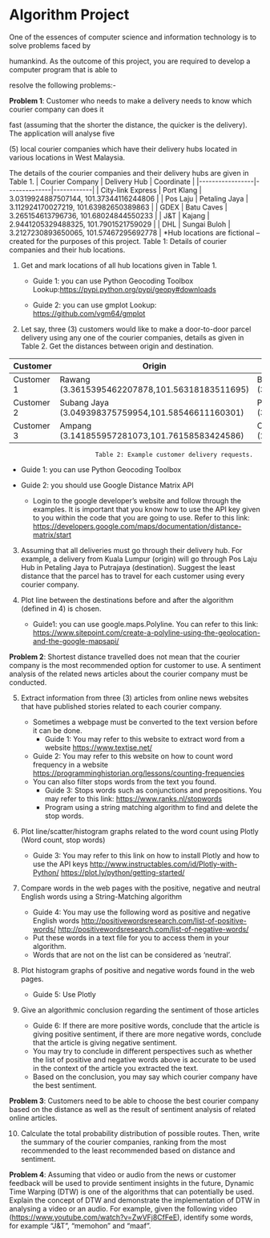 # Algorithm Project

One of the essences of computer science and information technology is to solve problems faced by

humankind. As the outcome of this project, you are required to develop a computer program that is able to

resolve the following problems:-

**Problem 1**: Customer who needs to make a delivery needs to know which courier company can does it

fast (assuming that the shorter the distance, the quicker is the delivery). The application will analyse five

(5) local courier companies which have their delivery hubs located in various locations in West Malaysia.

The details of the courier companies and their delivery hubs are given in Table 1.
| Courier Company | Delivery Hub | Coordinate |
|-----------------|--------------|------------|
| City-link Express | Port Klang | 3.0319924887507144, 101.37344116244806 |
| Pos Laju | Petaling Jaya | 3.112924170027219, 101.63982650389863 |
| GDEX | Batu Caves | 3.265154613796736, 101.68024844550233 |
| J&T | Kajang | 2.9441205329488325, 101.7901521759029 |
| DHL | Sungai Buloh | 3.2127230893650065, 101.57467295692778 |
			*Hub locations are fictional – created for the purposes of this project.
				Table 1: Details of courier companies and their hub locations.
				
1. Get and mark locations of all hub locations given in Table 1.
   - Guide 1: you can use Python Geocoding Toolbox Lookup:https://pypi.python.org/pypi/geopy#downloads

   - Guide 2: you can use gmplot
   Lookup: https://github.com/vgm64/gmplot

2. Let say, three (3) customers would like to make a door-to-door parcel delivery using any one of the courier companies, details as given in Table 2. Get the distances between origin and destination.

| Customer | Origin | Destination |
|----------|--------|-------------|
| Customer 1 | Rawang (3.3615395462207878,101.56318183511695) | Bukit Jelutong (3.1000170516638885,101.53071480907951) |
| Customer 2 | Subang Jaya (3.049398375759954,101.58546611160301) | Puncak Alam (3.227994355250716,101.42730357605375) |
| Customer 3 | Ampang (3.141855957281073,101.76158583424586) | Cyberjaya (2.9188704151716256,101.65251821655471) |
							Table 2: Example customer delivery requests.

- Guide 1: you can use Python Geocoding Toolbox
- Guide 2: you should use Google Distance Matrix API

  - Login to the google developer’s website and follow through the examples. It is important that you know how to use the API key given to you within the code that you are going to use. Refer to this link:
https://developers.google.com/maps/documentation/distance-matrix/start

3. Assuming that all deliveries must go through their delivery hub. For example, a delivery from Kuala Lumpur (origin) will go through Pos Laju Hub in Petaling Jaya to Putrajaya (destination). Suggest the
least distance that the parcel has to travel for each customer using every courier company.

4. Plot line between the destinations before and after the algorithm (defined in 4) is chosen.
	- Guide1: you can use google.maps.Polyline. You can refer to this link:
https://www.sitepoint.com/create-a-polyline-using-the-geolocation-and-the-google-mapsapi/


**Problem 2**: Shortest distance travelled does not mean that the courier company is the most
recommended option for customer to use. A sentiment analysis of the related news articles about the
courier company must be conducted.

5. Extract information from three (3) articles from online news websites that have published stories
related to each courier company.
	- Sometimes a webpage must be converted to the text version before it can be done.
		- Guide 1: You may refer to this website to extract word from a website https://www.textise.net/
	- Guide 2: You may refer to this website on how to count word frequency in a website https://programminghistorian.org/lessons/counting-frequencies
	- You can also filter stops words from the text you found.
		- Guide 3: Stops words such as conjunctions and prepositions. You may refer to this link: https://www.ranks.nl/stopwords
		- Program using a string matching algorithm to find and delete the stop words.

6. Plot line/scatter/histogram graphs related to the word count using Plotly (Word count, stop words)
	- Guide 3: You may refer to this link on how to install Plotly and how to use the API keys
http://www.instructables.com/id/Plotly-with-Python/
https://plot.ly/python/getting-started/

7. Compare words in the web pages with the positive, negative and neutral English words using a
String-Matching algorithm
	- Guide 4: You may use the following word as positive and negative English words
http://positivewordsresearch.com/list-of-positive-words/
http://positivewordsresearch.com/list-of-negative-words/
	- Put these words in a text file for you to access them in your algorithm.
	- Words that are not on the list can be considered as ‘neutral’.

8. Plot histogram graphs of positive and negative words found in the web pages.
	- Guide 5: Use Plotly

9. Give an algorithmic conclusion regarding the sentiment of those articles
	- Guide 6: If there are more positive words, conclude that the article is giving positive
sentiment, if there are more negative words, conclude that the article is giving negative
sentiment.
	- You may try to conclude in different perspectives such as whether the list of positive and
negative words above is accurate to be used in the context of the article you extracted the
text.
	- Based on the conclusion, you may say which courier company have the best sentiment.

**Problem 3**: Customers need to be able to choose the best courier company based on the distance as well
as the result of sentiment analysis of related online articles.

10. Calculate the total probability distribution of possible routes. Then, write the summary of the courier
companies, ranking from the most recommended to the least recommended based on distance and
sentiment.

**Problem 4**: Assuming that video or audio from the news or customer feedback will be used to provide
sentiment insights in the future, Dynamic Time Warping (DTW) is one of the algorithms that can
potentially be used. Explain the concept of DTW and demonstrate the implementation of DTW in
analysing a video or an audio. For example, given the following video (https://www.youtube.com/watch?v=ZwVFj8CfFeE), identify some words, for example “J&T”, “memohon” and “maaf”.